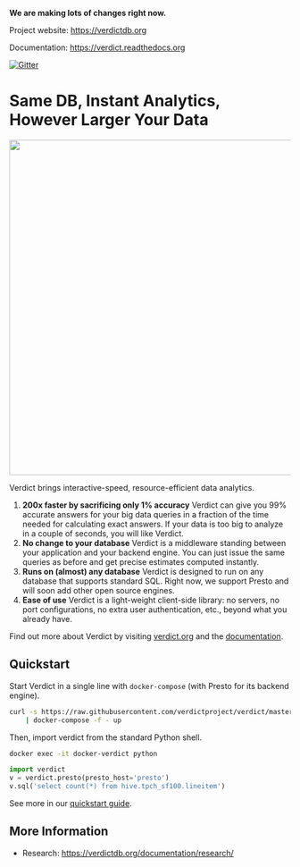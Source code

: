 <!-- [![Build Status](https://circleci.com/gh/mozafari/verdictdb/tree/master.svg?style=shield&circle-token=16a7386340ff7022b21ce007434f8caa2fa97aec)](https://circleci.com/gh/mozafari/verdictdb/tree/master) -->
<!-- [![CircleCI branch](https://img.shields.io/circleci/project/github/mozafari/verdictdb/master.svg)](https://circleci.com/gh/mozafari/verdictdb/tree/master) -->

**We are making lots of changes right now.**

Project website: https://verdictdb.org

Documentation: https://verdict.readthedocs.org


<!-- [![Build Status](https://circleci.com/gh/mozafari/verdictdb/tree/master.svg?style=shield&circle-token=16a7386340ff7022b21ce007434f8caa2fa97aec)](https://circleci.com/gh/mozafari/verdictdb/tree/master)
[![Code Coverage](https://codecov.io/gh/mozafari/verdictdb/branch/master/graph/badge.svg)](https://codecov.io/gh/mozafari/verdictdb)
[![JDK](https://img.shields.io/badge/JDK-7,%208-green.svg)]()
[![Maven Central](https://img.shields.io/maven-central/v/org.apache.maven/apache-maven.svg)](https://search.maven.org/artifact/org.verdictdb/verdictdb-core) -->
[![Gitter](https://img.shields.io/gitter/room/nwjs/nw.js.svg)](https://gitter.im/verdictdb/chat)



# Same DB, Instant Analytics, However Larger Your Data

<p align="center">
<img src="http://verdictdb.org/image/verdict-for-impala-speedup.png" width="600px" />
</p>

Verdict brings interactive-speed, resource-efficient data analytics.

1. **200x faster by sacrificing only 1% accuracy**
   Verdict can give you 99% accurate answers for your big data queries in a fraction of the time 
   needed for calculating exact answers. If your data is too big to analyze in a couple of seconds, 
   you will like Verdict.
2. **No change to your database**
   Verdict is a middleware standing between your application and your backend engine. You can just 
   issue the same queries as before and get precise estimates computed instantly.
3. **Runs on (almost) any database**
   Verdict is designed to run on any database that supports standard SQL. Right now, we support
   Presto and will soon add other open source engines.
4. **Ease of use**
   Verdict is a light-weight client-side library: no servers, no port configurations, no extra user 
   authentication, etc., beyond what you already have.

Find out more about Verdict by visiting [verdict.org](https://verdictdb.org) and 
the [documentation](https://verdict.readthedocs.org).


## Quickstart

Start Verdict in a single line with `docker-compose` (with Presto for its backend engine).

```bash
curl -s https://raw.githubusercontent.com/verdictproject/verdict/master/docker-compose-64gb.yaml \
    | docker-compose -f - up
```

Then, import verdict from the standard Python shell.

```bash
docker exec -it docker-verdict python
```

```python
import verdict
v = verdict.presto(presto_host='presto')
v.sql('select count(*) from hive.tpch_sf100.lineitem')
```

See more in our [quickstart guide](https://verdict.readthedocs.io/en/latest/quickstart.html).


## More Information

- Research: https://verdictdb.org/documentation/research/


<!-- ## Free for all

We maintain VerdictDB for free under the Apache License so that anyone can benefit from these contributions. If you like our project, please star our Github repository (https://github.com/mozafari/verdictdb) and send your feedback to verdict-user@umich.edu. -->

